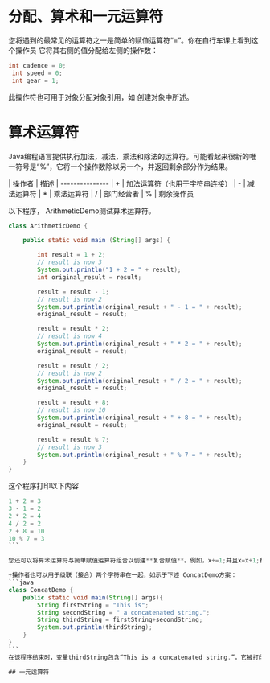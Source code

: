 # 分配、算术和一元运算符

您将遇到的最常见的运算符之一是简单的赋值运算符“=”。你在自行车课上看到这个操作员 它将其右侧的值分配给左侧的操作数：
```java
int cadence = 0;
 int speed = 0;
 int gear = 1;
```

此操作符也可用于对象分配对象引用，如 创建对象中所述。

# 算术运算符
Java编程语言提供执行加法，减法，乘法和除法的运算符。可能看起来很新的唯一符号是“%”，它将一个操作数除以另一个，并返回剩余部分作为结果。

| 操作者	| 描述
| ---------------
| +	| 加法运算符（也用于字符串连接）
| -	| 减法运算符
| *	| 乘法运算符
| /	| 部门经营者
| %	| 剩余操作员

以下程序， ArithmeticDemo测试算术运算符。

```java
class ArithmeticDemo {

    public static void main (String[] args) {

        int result = 1 + 2;
        // result is now 3
        System.out.println("1 + 2 = " + result);
        int original_result = result;

        result = result - 1;
        // result is now 2
        System.out.println(original_result + " - 1 = " + result);
        original_result = result;

        result = result * 2;
        // result is now 4
        System.out.println(original_result + " * 2 = " + result);
        original_result = result;

        result = result / 2;
        // result is now 2
        System.out.println(original_result + " / 2 = " + result);
        original_result = result;

        result = result + 8;
        // result is now 10
        System.out.println(original_result + " + 8 = " + result);
        original_result = result;

        result = result % 7;
        // result is now 3
        System.out.println(original_result + " % 7 = " + result);
    }
}

```

这个程序打印以下内容
````java
1 + 2 = 3
3 - 1 = 2
2 * 2 = 4
4 / 2 = 2
2 + 8 = 10
10 % 7 = 3
```

您还可以将算术运算符与简单赋值运算符组合以创建**复合赋值**。例如，x+=1;并且x=x+1;都将值增加x1。

+操作者也可以用于级联（接合）两个字符串在一起，如示于下述 ConcatDemo方案：
```java
class ConcatDemo {
    public static void main(String[] args){
        String firstString = "This is";
        String secondString = " a concatenated string.";
        String thirdString = firstString+secondString;
        System.out.println(thirdString);
    }
}
```
在该程序结束时，变量thirdString包含“This is a concatenated string.”，它被打印到标准输出。

## 一元运算符